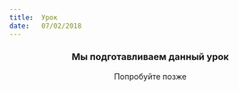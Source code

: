 ```yaml
---
title:  Урок
date:   07/02/2018
---
```


### <center>Мы подготавливаем данный урок</center>
<center>Попробуйте позже</center>